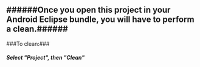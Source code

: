 ######Once you open this project in your Android Eclipse bundle, you will have to perform a clean.######
---
###To clean:###
##### Select "Project", then "Clean" #####
